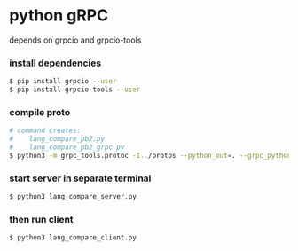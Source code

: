 # python gRPC

depends on grpcio and grpcio-tools

### install dependencies
```bash
$ pip install grpcio --user
$ pip install grpcio-tools --user
```

### compile proto
```bash
# command creates:
#    lang_compare_pb2.py
#    lang_compare_pb2_grpc.py
$ python3 -m grpc_tools.protoc -I../protos --python_out=. --grpc_python_out=. ../protos/lang_compare.proto
```

### start server in separate terminal
```bash
$ python3 lang_compare_server.py 
```

### then run client 
```bash
$ python3 lang_compare_client.py  
```
